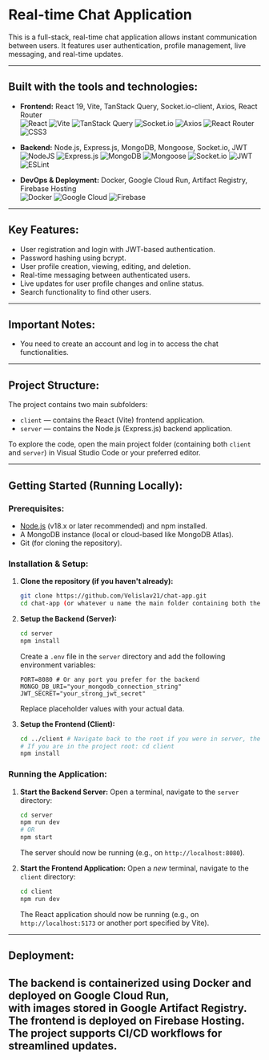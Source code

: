 # Real-time Chat Application

This is a full-stack, real-time chat application allows instant communication between users. It features user authentication, profile management, live messaging, and real-time updates.

---

## Built with the tools and technologies:

-   **Frontend:** React 19, Vite, TanStack Query, Socket.io-client, Axios, React Router
    <br />
    ![React](https://img.shields.io/badge/react-%2320232a.svg?style=for-the-badge&logo=react&logoColor=%2361DAFB)
    ![Vite](https://img.shields.io/badge/vite-%23646CFF.svg?style=for-the-badge&logo=vite&logoColor=white)
    ![TanStack Query](https://img.shields.io/badge/TanStack%20Query-FF4154?style=for-the-badge&logo=tanstack&logoColor=white)
    ![Socket.io](https://img.shields.io/badge/Socket.io-black?style=for-the-badge&logo=socket.io&logoColor=white)
    ![Axios](https://img.shields.io/badge/axios-671ddf?style=for-the-badge&logo=axios&logoColor=white)
    ![React Router](https://img.shields.io/badge/React_Router-CA4245?style=for-the-badge&logo=react-router&logoColor=white)
    ![CSS3](https://img.shields.io/badge/css3-%231572B6.svg?style=for-the-badge&logo=css3&logoColor=white)

-   **Backend:** Node.js, Express.js, MongoDB, Mongoose, Socket.io, JWT
    <br />
    ![NodeJS](https://img.shields.io/badge/node.js-6DA55F?style=for-the-badge&logo=node.js&logoColor=white)
    ![Express.js](https://img.shields.io/badge/express.js-%23404d59.svg?style=for-the-badge&logo=express&logoColor=%2361DAFB)
    ![MongoDB](https://img.shields.io/badge/MongoDB-%234ea94b.svg?style=for-the-badge&logo=mongodb&logoColor=white)
    ![Mongoose](https://img.shields.io/badge/Mongoose-880000?style=for-the-badge&logo=mongoose&logoColor=white)
    ![Socket.io](https://img.shields.io/badge/Socket.io-black?style=for-the-badge&logo=socket.io&logoColor=white)
    ![JWT](https://img.shields.io/badge/JWT-black?style=for-the-badge&logo=JSON%20web%20tokens&logoColor=white)
    ![ESLint](https://img.shields.io/badge/ESLint-4B3263?style=for-the-badge&logo=eslint&logoColor=white)

-   **DevOps & Deployment:** Docker, Google Cloud Run, Artifact Registry, Firebase Hosting
    <br />
    ![Docker](https://img.shields.io/badge/docker-%230db7ed.svg?style=for-the-badge&logo=docker&logoColor=white)
    ![Google Cloud](https://img.shields.io/badge/Google%20Cloud-%234285F4.svg?style=for-the-badge&logo=google-cloud&logoColor=white)
    ![Firebase](https://img.shields.io/badge/firebase-%23FFCA28.svg?style=for-the-badge&logo=firebase&logoColor=black)
---

## Key Features:

-   User registration and login with JWT-based authentication.
-   Password hashing using bcrypt.
-   User profile creation, viewing, editing, and deletion.
-   Real-time messaging between authenticated users.
-   Live updates for user profile changes and online status.
-   Search functionality to find other users.

---

## Important Notes:

-   You need to create an account and log in to access the chat functionalities.
---

## Project Structure:

The project contains two main subfolders:

-   `client` — contains the React (Vite) frontend application.
-   `server` — contains the Node.js (Express.js) backend application.

To explore the code, open the main project folder (containing both `client` and `server`) in Visual Studio Code or your preferred editor.

---

## Getting Started (Running Locally):

### Prerequisites:

-   [Node.js](https://nodejs.org/) (v18.x or later recommended) and npm installed.
-   A MongoDB instance (local or cloud-based like MongoDB Atlas).
-   Git (for cloning the repository).

### Installation & Setup:

1.  **Clone the repository (if you haven't already):**
    ```bash
    git clone https://github.com/Velislav21/chat-app.git
    cd chat-app (or whatever u name the main folder containing both the client and server sub-folders)
    ```

2.  **Setup the Backend (Server):**
    ```bash
    cd server
    npm install
    ```
    Create a `.env` file in the `server` directory and add the following environment variables:
    ```env
    PORT=8080 # Or any port you prefer for the backend
    MONGO_DB_URI="your_mongodb_connection_string"
    JWT_SECRET="your_strong_jwt_secret"
    ```
    Replace placeholder values with your actual data.

3.  **Setup the Frontend (Client):**
    ```bash
    cd ../client # Navigate back to the root if you were in server, then to client
    # If you are in the project root: cd client
    npm install
    ```
### Running the Application:

1.  **Start the Backend Server:**
    Open a terminal, navigate to the `server` directory:
    ```bash
    cd server
    npm run dev
    # OR
    npm start
    ```
    The server should now be running (e.g., on `http://localhost:8080`).

2.  **Start the Frontend Application:**
    Open a *new* terminal, navigate to the `client` directory:
    ```bash
    cd client
    npm run dev
    ```
    The React application should now be running (e.g., on `http://localhost:5173` or another port specified by Vite).

---

## Deployment:

The backend is containerized using Docker and deployed on Google Cloud Run, <br> with images stored in Google Artifact Registry.
<br>The frontend is deployed on Firebase Hosting.
<br>The project supports CI/CD workflows for streamlined updates.
---

